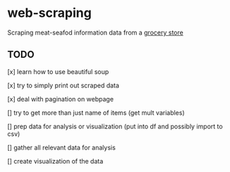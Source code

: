 # web-scraping

Scraping meat-seafod information data from a [grocery store](https://www.jewelosco.com/aisle-vs/meat-seafood/meat-essentials.html?sort=price)

## TODO

[x] learn how to use beautiful soup

[x] try to simply print out scraped data

[x] deal with pagination on webpage

[] try to get more than just name of items (get mult variables)

[] prep data for analysis or visualization (put into df and possibly import to csv)

[] gather all relevant data for analysis

[] create visualization of the data
